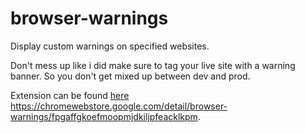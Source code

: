 # browser-warnings

Display custom warnings on specified websites.

Don't mess up like i did make sure to tag your live site with a warning banner. So you don't get mixed up between dev and prod.

Extension can be found [here](https://chromewebstore.google.com/detail/browser-warnings/fpgaffgkoefmoopmjdkiljpfeacklkpm)
https://chromewebstore.google.com/detail/browser-warnings/fpgaffgkoefmoopmjdkiljpfeacklkpm.
